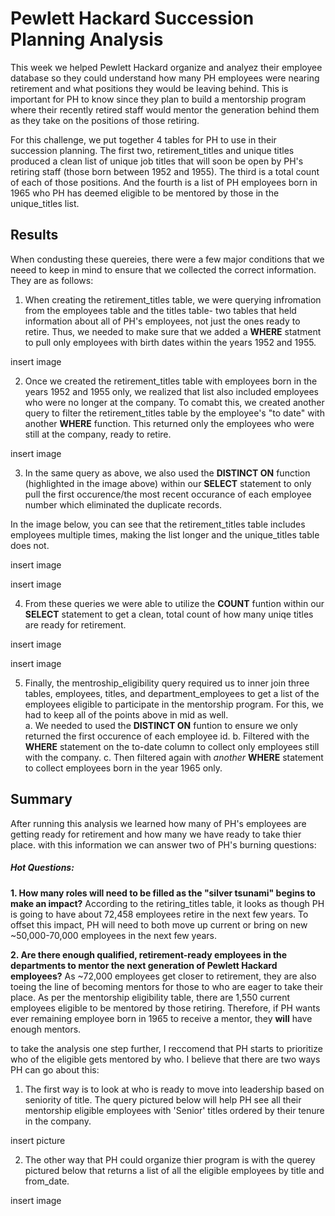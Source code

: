 # Pewlett Hackard Succession Planning Analysis

This week we helped Pewlett Hackard organize and analyez their employee database so they could understand how many PH employees were nearing retirement and what positions they would be leaving behind.  This is important for PH to know since they plan to build a mentorship program where their recently retired staff would mentor the generation behind them as they take on the positions of those retiring.  

For this challenge, we put together 4 tables for PH to use in their succession planning.  The first two, retirement_titles and unique titles produced a clean list of unique job titles that will soon be open by PH's retiring staff (those born between 1952 and 1955).  The third is a total count of each of those positions.  And the fourth is a list of PH employees born in 1965 who PH has deemed eligible to be mentored by those in the unique_titles list.  


## Results 
When condusting these quereies, there were a few major conditions that we neeed to keep in mind to ensure that we collected the correct information.  They are as follows:  

1. When creating the retirement_titles table, we were querying infromation from the employees table and the titles table- two tables that held information about all of PH's employees, not just the ones ready to retire.  Thus, we needed to make sure that we added a **WHERE** statment to pull only employees with birth dates within the years 1952 and 1955.  

insert image 

2. Once we created the retirement_titles table with employees born in the years 1952 and 1955 only, we realized that list also included employees who were no longer at the company.  To comabt this, we created another query to filter the retirement_titles table by the employee's "to date" with another **WHERE** function.  This returned only the employees who were still at the company, ready to retire.  

insert image

3. In the same query as above, we also used the **DISTINCT ON** function (highlighted in the image above) within our **SELECT** statement to only pull the first occurence/the most recent occurance of each employee number which eliminated the duplicate records.  

In the image below, you can see that the retirement_titles table includes employees multiple times, making the list longer and the unique_titles table does not.  

insert image

insert image

4. From these queries we were able to utilize the **COUNT** funtion within our **SELECT** statement to get a clean, total count of how many uniqe titles are ready for retirement. 

insert image

insert image

5. Finally, the mentroship_eligibility query required us to inner join three tables, employees, titles, and department_employees to get a list of the employees eligible to participate in the mentorship program.  For this, we had to keep all of the points above in mid as well.  
   a. We needed to used the **DISTINCT ON** funtion to ensure we only returned the first occurence of each employee id.
   b. Filtered with the **WHERE** statement on the to-date column to collect only employees still with the company.
   c. Then filtered again with *another* **WHERE** statement to collect employees born in the year 1965 only.  

## Summary 

After running this analysis we learned how many of PH's employees are getting ready for retirement and how many we have ready to take thier place.  with this information we can answer two of PH's burning questions: 

##### Hot Questions:
**1. How many roles will need to be filled as the "silver tsunami" begins to make an impact?**
According to the retiring_titles table, it looks as though PH is going to have about 72,458 employees retire in the next few years.  To offset this impact, PH will need to both move up current or bring on new ~50,000-70,000 employees in the next few years.    

**2. Are there enough qualified, retirement-ready employees in the departments to mentor the next generation of Pewlett Hackard employees?**
As ~72,000 employees get closer to retirement, they are also toeing the line of becoming mentors for those to who are eager to take their place.  As per the mentorship eligibility table, there are 1,550 current employees eligible to be mentored by those retiring.  Therefore, if PH wants ever remaining employee born in 1965 to receive a mentor, they **will** have enough mentors.  

to take the analysis one step further, I reccomend that PH starts to prioritize who of the eligible gets mentored by who.  I believe that there are two ways PH can go about this:

1. The first way is to look at who is ready to move into leadership based on seniority of title.  The query pictured below will help PH see all their mentorship eligible employees with 'Senior' titles ordered by their tenure in the company.  

insert picture 

2.  The other way that PH could organize thier program is with the querey pictured below that returns a list of all the eligible employees by title and from_date.  

insert image
